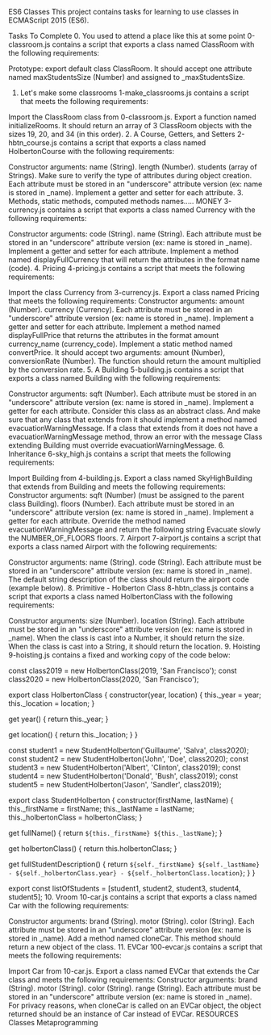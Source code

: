 ES6 Classes
This project contains tasks for learning to use classes in ECMAScript 2015 (ES6).

Tasks To Complete
 0. You used to attend a place like this at some point
0-classroom.js contains a script that exports a class named ClassRoom with the following requirements:

Prototype: export default class ClassRoom.
It should accept one attribute named maxStudentsSize (Number) and assigned to _maxStudentsSize.
 1. Let's make some classrooms
1-make_classrooms.js contains a script that meets the following requirements:

Import the ClassRoom class from 0-classroom.js.
Export a function named initializeRooms. It should return an array of 3 ClassRoom objects with the sizes 19, 20, and 34 (in this order).
 2. A Course, Getters, and Setters
2-hbtn_course.js contains a script that exports a class named HolbertonCourse with the following requirements:

Constructor arguments:
name (String).
length (Number).
students (array of Strings).
Make sure to verify the type of attributes during object creation.
Each attribute must be stored in an "underscore" attribute version (ex: name is stored in _name).
Implement a getter and setter for each attribute.
 3. Methods, static methods, computed methods names..... MONEY
3-currency.js contains a script that exports a class named Currency with the following requirements:

Constructor arguments:
code (String).
name (String).
Each attribute must be stored in an "underscore" attribute version (ex: name is stored in _name).
Implement a getter and setter for each attribute.
Implement a method named displayFullCurrency that will return the attributes in the format name (code).
 4. Pricing
4-pricing.js contains a script that meets the following requirements:

Import the class Currency from 3-currency.js.
Export a class named Pricing that meets the following requirements:
Constructor arguments:
amount (Number).
currency (Currency).
Each attribute must be stored in an "underscore" attribute version (ex: name is stored in _name).
Implement a getter and setter for each attribute.
Implement a method named displayFullPrice that returns the attributes in the format amount currency_name (currency_code).
Implement a static method named convertPrice. It should accept two arguments: amount (Number), conversionRate (Number). The function should return the amount multiplied by the conversion rate.
 5. A Building
5-building.js contains a script that exports a class named Building with the following requirements:

Constructor arguments:
sqft (Number).
Each attribute must be stored in an "underscore" attribute version (ex: name is stored in _name).
Implement a getter for each attribute.
Consider this class as an abstract class. And make sure that any class that extends from it should implement a method named evacuationWarningMessage.
If a class that extends from it does not have a evacuationWarningMessage method, throw an error with the message Class extending Building must override evacuationWarningMessage.
 6. Inheritance
6-sky_high.js contains a script that meets the following requirements:

Import Building from 4-building.js.
Export a class named SkyHighBuilding that extends from Building and meets the following requirements:
Constructor arguments:
sqft (Number) (must be assigned to the parent class Building).
floors (Number).
Each attribute must be stored in an "underscore" attribute version (ex: name is stored in _name).
Implement a getter for each attribute.
Override the method named evacuationWarningMessage and return the following string Evacuate slowly the NUMBER_OF_FLOORS floors.
 7. Airport
7-airport.js contains a script that exports a class named Airport with the following requirements:

Constructor arguments:
name (String).
code (String).
Each attribute must be stored in an "underscore" attribute version (ex: name is stored in _name).
The default string description of the class should return the airport code (example below).
 8. Primitive - Holberton Class
8-hbtn_class.js contains a script that exports a class named HolbertonClass with the following requirements:

Constructor arguments:
size (Number).
location (String).
Each attribute must be stored in an "underscore" attribute version (ex: name is stored in _name).
When the class is cast into a Number, it should return the size.
When the class is cast into a String, it should return the location.
 9. Hoisting
9-hoisting.js contains a fixed and working copy of the code below:

const class2019 = new HolbertonClass(2019, 'San Francisco');
const class2020 = new HolbertonClass(2020, 'San Francisco');

export class HolbertonClass {
  constructor(year, location) {
    this._year = year;
    this._location = location;
  }

  get year() {
    return this._year;
  }

  get location() {
    return this._location;
  }
}

const student1 = new StudentHolberton('Guillaume', 'Salva', class2020);
const student2 = new StudentHolberton('John', 'Doe', class2020);
const student3 = new StudentHolberton('Albert', 'Clinton', class2019);
const student4 = new StudentHolberton('Donald', 'Bush', class2019);
const student5 = new StudentHolberton('Jason', 'Sandler', class2019);

export class StudentHolberton {
  constructor(firstName, lastName) {
    this._firstName = firstName;
    this._lastName = lastName;
    this._holbertonClass = holbertonClass;
  }

  get fullName() {
    return `${this._firstName} ${this._lastName}`;
  }

  get holbertonClass() {
    return this.holbertonClass;
  }

  get fullStudentDescription() {
    return `${self._firstName} ${self._lastName} - ${self._holbertonClass.year} - ${self._holbertonClass.location}`;
  }
}


export const listOfStudents = [student1, student2, student3, student4, student5];
 10. Vroom
10-car.js contains a script that exports a class named Car with the following requirements:

Constructor arguments:
brand (String).
motor (String).
color (String).
Each attribute must be stored in an "underscore" attribute version (ex: name is stored in _name).
Add a method named cloneCar. This method should return a new object of the class.
 11. EVCar
100-evcar.js contains a script that meets the following requirements:

Import Car from 10-car.js.
Export a class named EVCar that extends the Car class and meets the following requirements:
Constructor arguments:
brand (String).
motor (String).
color (String).
range (String).
Each attribute must be stored in an "underscore" attribute version (ex: name is stored in _name).
For privacy reasons, when cloneCar is called on an EVCar object, the object returned should be an instance of Car instead of EVCar.
RESOURCES
 Classes
 Metaprogramming